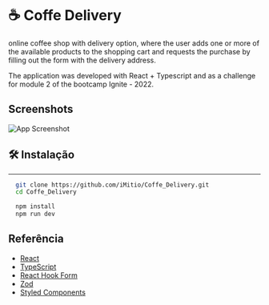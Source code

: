 
# ☕  Coffe Delivery
online coffee shop with delivery option, where the user adds one or more of the available products to the shopping cart and requests the purchase by filling out the form with the delivery address.

The application was developed with React + Typescript and as a challenge for module 2 of the bootcamp Ignite - 2022.

## Screenshots

![App Screenshot](https://i.imgur.com/LcX42we.png)


## 🛠️ Instalação

---
```bash
  git clone https://github.com/iMitio/Coffe_Delivery.git
  cd Coffe_Delivery

  npm install
  npm run dev
```
    
## Referência

 - [React](https://pt-br.reactjs.org/)
 - [TypeScript](https://www.typescriptlang.org/)
 - [React Hook Form](https://react-hook-form.com/)
 - [Zod](https://github.com/colinhacks/zod)
 - [Styled Components](https://styled-components.com/)



 
